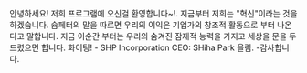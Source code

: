 안녕하세요! 저희 프로그램에 오신걸 환영합니다~!. 지금부터 저희는 "혁신"이라는 것을 하겠습니다. 슘페터의 말을 따르면 우리의 
이익은 기업가의 창조적 활동으로 부터 나온다고 말합니다. 지금 이순간 부터는 우리의 숨겨진 잠재적 능력을 가지고
세상을 문을 두드렸으면 합니다. 화이팅! - SHP Incorporation CEO: SHiha Park 올림. -감사합니다.
